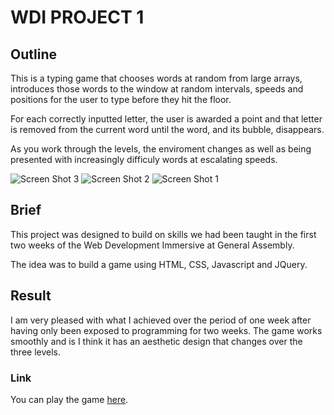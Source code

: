 # WDI PROJECT 1

## Outline

This is a typing game that chooses words at random from large arrays, introduces those words to the window at random intervals, speeds and positions for the user to type before they hit the floor.

For each correctly inputted letter, the user is awarded a point and that letter is removed from the current word until the word, and its bubble, disappears.

As you work through the levels, the enviroment changes as well as being presented with increasingly difficuly words at escalating speeds.

![Screen Shot 3](http://i.imgur.com/ntwGkJH.png)
![Screen Shot 2](http://i.imgur.com/BsB6PX1.png)
![Screen Shot 1](http://i.imgur.com/CP0v66Q.png)


## Brief

This project was designed to build on skills we had been taught in the first two weeks of the Web Development Immersive at General Assembly.

The idea was to build a game using HTML, CSS, Javascript and JQuery.

## Result

I am very pleased with what I achieved over the period of one week after having only been exposed to programming for two weeks. The game works smoothly and is I think it has an aesthetic design that changes over the three levels.

### Link

You can play the game [here](https://desolate-sea-91314.herokuapp.com/).

